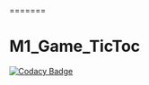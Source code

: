 
=======
# M1_Game_TicToc
[![Codacy Badge](https://api.codacy.com/project/badge/Grade/9197075a610c409c872d7c184f2f7e4d)](https://app.codacy.com/gh/AkhilPulicheri/M1_Game_TicToc?utm_source=github.com&utm_medium=referral&utm_content=AkhilPulicheri/M1_Game_TicToc&utm_campaign=Badge_Grade_Settings)

